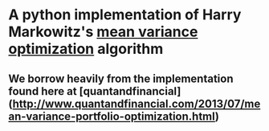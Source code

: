 # A python implementation of Harry Markowitz's [mean variance optimization](https://en.wikipedia.org/wiki/Modern_portfolio_theory) algorithm
## We borrow heavily from the implementation found here at [quantandfinancial] (http://www.quantandfinancial.com/2013/07/mean-variance-portfolio-optimization.html)

